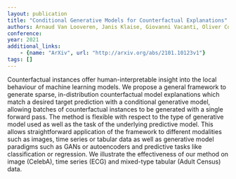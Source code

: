 ```yaml
---
layout: publication
title: "Conditional Generative Models for Counterfactual Explanations"
authors: Arnaud Van Looveren, Janis Klaise, Giovanni Vacanti, Oliver Cobb
conference: 
year: 2021
additional_links: 
    - {name: "ArXiv", url: "http://arxiv.org/abs/2101.10123v1"}
tags: []
---
```

Counterfactual instances offer human-interpretable insight into the local
behaviour of machine learning models. We propose a general framework to
generate sparse, in-distribution counterfactual model explanations which match
a desired target prediction with a conditional generative model, allowing
batches of counterfactual instances to be generated with a single forward pass.
The method is flexible with respect to the type of generative model used as
well as the task of the underlying predictive model. This allows
straightforward application of the framework to different modalities such as
images, time series or tabular data as well as generative model paradigms such
as GANs or autoencoders and predictive tasks like classification or regression.
We illustrate the effectiveness of our method on image (CelebA), time series
(ECG) and mixed-type tabular (Adult Census) data.